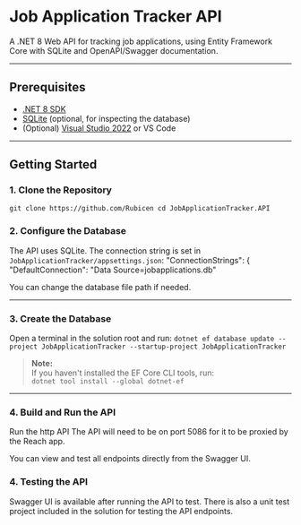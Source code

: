 # Job Application Tracker API

A .NET 8 Web API for tracking job applications, using Entity Framework Core with SQLite and OpenAPI/Swagger documentation.

---

## Prerequisites

- [.NET 8 SDK](https://dotnet.microsoft.com/download/dotnet/8.0)
- [SQLite](https://www.sqlite.org/download.html) (optional, for inspecting the database)
- (Optional) [Visual Studio 2022](https://visualstudio.microsoft.com/vs/) or VS Code

---

## Getting Started

### 1. Clone the Repository
```git clone https://github.com/Rubicen cd JobApplicationTracker.API```

### 2. Configure the Database

The API uses SQLite. The connection string is set in `JobApplicationTracker/appsettings.json`:
"ConnectionStrings": { "DefaultConnection": "Data Source=jobapplications.db" 

You can change the database file path if needed.

---

### 3. Create the Database

Open a terminal in the solution root and run:
```dotnet ef database update --project JobApplicationTracker --startup-project JobApplicationTracker```
> **Note:**  
> If you haven't installed the EF Core CLI tools, run:  
> `dotnet tool install --global dotnet-ef`

---

### 4. Build and Run the API

Run the http API 
The API will need to be on port 5086 for it to be proxied by the Reach app.

You can view and test all endpoints directly from the Swagger UI.

### 4. Testing the API
Swagger UI is available after running the API to test.
There is also a unit test project included in the solution for testing the API endpoints.